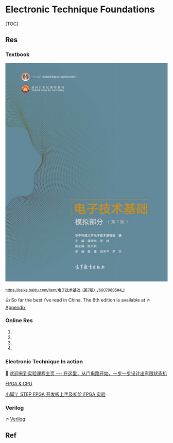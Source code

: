 # Electronic Technique Foundations

[TOC]



## Res
### Textbook

![](../../../../Assets/Pics/resize,m_lfit,w_536,limit_1.jpeg)

<small><url>https://baike.baidu.com/item/电子技术基础（第7版）/60079805#4_1</url></small>

👍 So far the best i've read in China. 
The 6th edition is available at :arrow_upper_right: [Appendix](Appendix.md) 


### Online Res

1. [清华大学-电子技术基础（数电+模电+实验）]: https://www.bilibili.com/video/BV1XE411X7qU?share_source=copy_web&vd_source=7740584ebdab35221363fc24d1582d9d

2. [数字电子技术基础（阎石版）_电子科技大学（金艳华 主讲）_全60讲]:https://www.bilibili.com/video/BV1jX4y1V78k?share_source=copy_web&vd_source=7740584ebdab35221363fc24d1582d9d

3. [FPGA入门 -- 电子科技大学]: https://www.bilibili.com/video/BV1J7411a7sW/?p=6&spm_id_from=pageDriver&vd_source=72104416ad988548ac73d9710091a9af

4. [数字电子技术基础]: https://www.yuque.com/u32007683/wcvfxs



### Electronic Technique In action

🏫 [欢迎来到实验课程主页 --- 在这里，从门电路开始，一步一步设计出有限状态机](https://vlab.ustc.edu.cn/guide/index.html)

[FPGA & CPU](https://yearn.xyz/docs/fpgacpu/)

[小脚丫 STEP FPGA 开发板上手及初阶 FPGA 实验](https://steinslab.io/archives/1289)



### Verilog
↗ [Verilog](../../../Embedded%20&%20Internet%20of%20Things/HDLs%20(Hardware%20Definition%20Languages)/Verilog/Verilog.md)



## Ref
